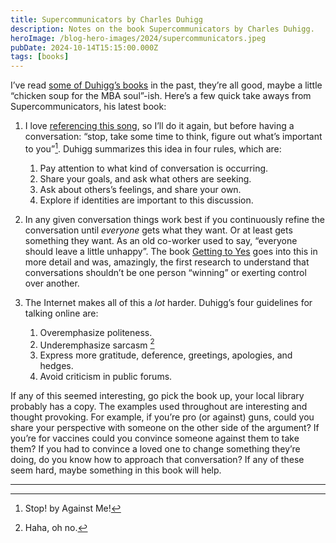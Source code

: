 ```yaml
---
title: Supercommunicators by Charles Duhigg
description: Notes on the book Supercommunicators by Charles Duhigg.
heroImage: /blog-hero-images/2024/supercommunicators.jpeg
pubDate: 2024-10-14T15:15:00.000Z
tags: [books]
---
```


I’ve read [some of Duhigg’s books](https://www.charlesduhigg.com) in the past, they’re all good, maybe a little “chicken soup for the MBA soul”-ish. Here’s a few quick take aways from Supercommunicators, his latest book:

1. I love [referencing this song](https://jmartucci.com/blog/recent-reading-please-unsubscribe-thanks-and-the-good-enough-job/#tldr), so I’ll do it again, but before having a conversation: “stop, take some time to think, figure out what’s important to you”[^1]. Duhigg summarizes this idea in four rules, which are:
	1. Pay attention to what kind of conversation is occurring.
	2. Share your goals, and ask what others are seeking.
	3. Ask about others’s feelings, and share your own.
	4. Explore if identities are important to this discussion.

2. In any given conversation things work best if you continuously refine the conversation until _everyone_ gets what they want. Or at least gets something they want. As an old co-worker used to say, “everyone should leave a little unhappy”. The book [Getting to Yes](https://en.wikipedia.org/wiki/Getting_to_Yes) goes into this in more detail and was, amazingly, the first research to understand that conversations shouldn’t be one person “winning” or exerting control over another.

3. The Internet makes all of this a _lot_ harder. Duhigg’s four guidelines for talking online are:
	1. Overemphasize politeness.
	2. Underemphasize sarcasm [^2]
	3. Express more gratitude, deference, greetings, apologies, and hedges.
	4. Avoid criticism in public forums.

If any of this seemed interesting, go pick the book up, your local library probably has a copy. The examples used throughout are interesting and thought provoking. For example, if you’re pro (or against) guns, could you share your perspective with someone on the other side of the argument? If you’re for vaccines could you convince someone against them to take them? If you had to convince a loved one to change something they’re doing, do you know how to approach that conversation? If any of these seem hard, maybe something in this book will help.

- - - 

[^1]: Stop! by Against Me!
[^2]: Haha, oh no.